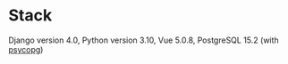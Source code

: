 # Stack
Django version 4.0, Python version 3.10, Vue 5.0.8, PostgreSQL 15.2 (with [psycopg](https://www.psycopg.org/psycopg3/))